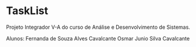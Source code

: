 # TaskList

Projeto Integrador V-A do curso de Análise e Desenvolvimento de Sistemas.

Alunos: Fernanda de Souza Alves Cavalcante
Osmar Junio Silva Cavalcante
